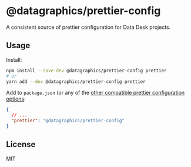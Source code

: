 # @datagraphics/prettier-config

A consistent source of prettier configuration for Data Desk projects.

## Usage

Install:

```sh
npm install --save-dev @datagraphics/prettier-config prettier
# or
yarn add --dev @datagraphics/prettier-config prettier
```

Add to `package.json` (or any of the [other compatible prettier configuration options](https://prettier.io/docs/en/configuration.html#sharing-configurations):

```json
{
  // ...
  "prettier": "@datagraphics/prettier-config"
}
```

## License

MIT

